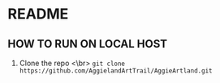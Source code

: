 # README

## HOW TO RUN ON LOCAL HOST 
1. Clone the repo <\br> ```git clone https://github.com/AggielandArtTrail/AggieArtland.git```
